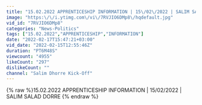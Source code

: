 ```yaml
---
title: "15.02.2022 APPRENTICESHIP INFORMATION | 15\/02\/2022 | SALIM SALAD DORRE"
image: "https:\/\/i.ytimg.com\/vi\/7RVJIO6DMp8\/hqdefault.jpg"
vid_id: "7RVJIO6DMp8"
categories: "News-Politics"
tags: ["15.02.2022","APPRENTICESHIP","INFORMATION"]
date: "2022-02-17T15:47:21+03:00"
vid_date: "2022-02-15T12:55:46Z"
duration: "PT6M48S"
viewcount: "4955"
likeCount: "297"
dislikeCount: ""
channel: "Salim Dhorre Kick-Off"
---
```

{% raw %}15.02.2022 APPRENTICESHIP INFORMATION | 15/02/2022 | SALIM SALAD DORRE {% endraw %}
